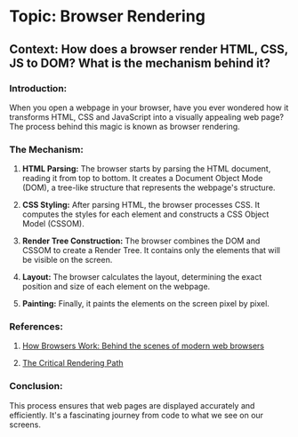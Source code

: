 # Topic: Browser Rendering
## Context: How does a browser render HTML, CSS, JS to DOM? What is the mechanism behind it?



### Introduction:

When you open a webpage in your browser, have you ever wondered how it transforms HTML, CSS and JavaScript into a visually appealing web page? The process behind this magic is known as browser rendering.


### The Mechanism:

1. **HTML Parsing:** The browser starts by parsing the HTML document, reading it from top to bottom. It creates a Document Object Mode (DOM), a tree-like structure that represents the webpage's structure.

2. **CSS Styling:** After parsing HTML, the browser processes CSS. It computes the styles for each element and constructs a CSS Object Model (CSSOM).

3. **Render Tree Construction:** The browser combines the DOM and CSSOM to create a Render Tree. It contains only the elements that will be visible on the screen.

4. **Layout:** The browser calculates the layout, determining the exact position and size of each element on the webpage.

5. **Painting:** Finally, it paints the elements on the screen pixel by pixel.
   

### References:

1. [How Browsers Work: Behind the scenes of modern web browsers](https://www.html5rocks.com/en/tutorials/internals/howbrowserswork/)

2. [The Critical Rendering Path](https://developers.google.com/web/fundamentals/performance/critical-rendering-path)


### Conclusion:
This process ensures that web pages are displayed accurately and efficiently. It's a fascinating journey from code to what we see on our screens.
